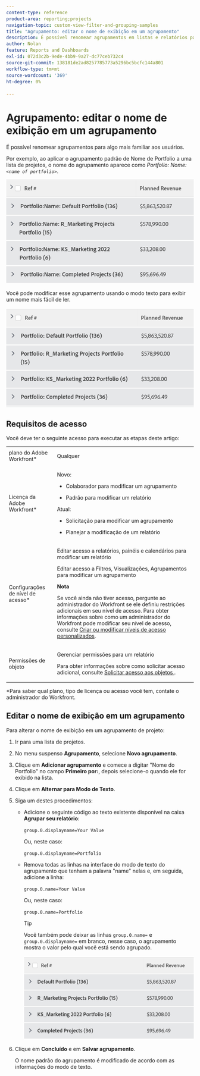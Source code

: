 ```yaml
---
content-type: reference
product-area: reporting;projects
navigation-topic: custom-view-filter-and-grouping-samples
title: "Agrupamento: editar o nome de exibição em um agrupamento"
description: É possível renomear agrupamentos em listas e relatórios para algo mais familiar aos usuários.
author: Nolan
feature: Reports and Dashboards
exl-id: 072d3c2b-9ede-4bb9-9a27-dc77ceb732c4
source-git-commit: 138181de2ad8257785773a5296bc5bcfc144a801
workflow-type: tm+mt
source-wordcount: '369'
ht-degree: 0%

---
```


# Agrupamento: editar o nome de exibição em um agrupamento

<!--Audited: 01/2024-->

É possível renomear agrupamentos para algo mais familiar aos usuários.

Por exemplo, ao aplicar o agrupamento padrão de Nome de Portfolio a uma lista de projetos, o nome do agrupamento aparece como *Portfolio: Nome:`<name of portfolio>`*.

![](assets/grouping-unedited-name-350x167.png)

Você pode modificar esse agrupamento usando o modo texto para exibir um nome mais fácil de ler.

![](assets/grouping-edited-name-350x160.png)

## Requisitos de acesso

Você deve ter o seguinte acesso para executar as etapas deste artigo:

<table style="table-layout:auto"> 
 <col> 
 <col> 
 <tbody> 
  <tr> 
   <td role="rowheader">plano do Adobe Workfront*</td> 
   <td> <p>Qualquer</p> </td> 
  </tr> 
  <tr> 
   <td role="rowheader">Licença da Adobe Workfront*</td> 
   <td>

<p>Novo: </p>
   <ul>
   <li> <p>Colaborador para modificar um agrupamento </p></li>
   <li><p>Padrão para modificar um relatório</p></li></ul>

<p> Atual:</p>
   <ul>  
   <li><p>Solicitação para modificar um agrupamento </p></li>
   <li><p>Planejar a modificação de um relatório</p></li> </td> 
  </tr> 
  <tr> 
   <td role="rowheader">Configurações de nível de acesso*</td> 
   <td> <p>Editar acesso a relatórios, painéis e calendários para modificar um relatório</p> <p>Editar acesso a Filtros, Visualizações, Agrupamentos para modificar um agrupamento</p> <p><b>Nota</b>

Se você ainda não tiver acesso, pergunte ao administrador do Workfront se ele definiu restrições adicionais em seu nível de acesso. Para obter informações sobre como um administrador do Workfront pode modificar seu nível de acesso, consulte <a href="../../../administration-and-setup/add-users/configure-and-grant-access/create-modify-access-levels.md" class="MCXref xref">Criar ou modificar níveis de acesso personalizados</a>.</p> </td>
</tr>  
  <tr> 
   <td role="rowheader">Permissões de objeto</td> 
   <td> <p>Gerenciar permissões para um relatório</p> <p>Para obter informações sobre como solicitar acesso adicional, consulte <a href="../../../workfront-basics/grant-and-request-access-to-objects/request-access.md" class="MCXref xref">Solicitar acesso aos objetos </a>.</p> </td> 
  </tr> 
 </tbody> 
</table>

&#42;Para saber qual plano, tipo de licença ou acesso você tem, contate o administrador do Workfront.

## Editar o nome de exibição em um agrupamento

Para alterar o nome de exibição em um agrupamento de projeto:

1. Ir para uma lista de projetos.
1. No menu suspenso **Agrupamento**, selecione **Novo agrupamento**.

1. Clique em **Adicionar agrupamento** e comece a digitar &quot;Nome do Portfolio&quot; no campo **Primeiro por:**, depois selecione-o quando ele for exibido na lista.

1. Clique em **Alternar para Modo de Texto**.
1. Siga um destes procedimentos:

   * Adicione o seguinte código ao texto existente disponível na caixa **Agrupar seu relatório**:


     `group.0.displayname=Your Value`


     Ou, neste caso:

     `group.0.displayname=Portfolio`

   * Remova todas as linhas na interface do modo de texto do agrupamento que tenham a palavra &quot;name&quot; nelas e, em seguida, adicione a linha:

     `group.0.name=Your Value`

     Ou, neste caso:

     `group.0.name=Portfolio`

     >[!TIP]
     >
     >Você também pode deixar as linhas `group.0.name=` e `group.0.displayname=` em branco, nesse caso, o agrupamento mostra o valor pelo qual você está sendo agrupado.


     ![](assets/grouping-edited-name-no-name-350x162.png)

1. Clique em **Concluído** e em **Salvar agrupamento**.

   O nome padrão do agrupamento é modificado de acordo com as informações do modo de texto.
